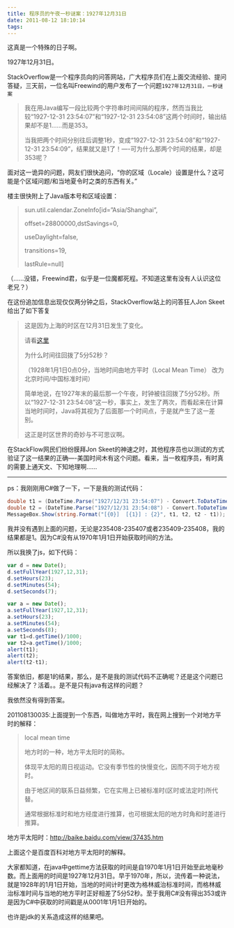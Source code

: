 ```yaml
---
title: 程序员的午夜一秒谜案：1927年12月31日
date: 2011-08-12 18:10:14
tags:
---
```


这真是一个特殊的日子啊。

1927年12月31日。

StackOverflow是一个程序员向的问答网站，广大程序员们在上面交流经验、提问答疑，三天前，一位名叫Freewind的用户发布了一个问题`1927年12月31日，一秒谜案`

> 我在用Java编写一段比较两个字符串时间间隔的程序，然而当我比较“1927-12-31 23:54:07”和“1927-12-31 23:54:08”这两个时间时，输出结果却不是1……而是353。
>
> 当我把两个时间分别往后调整1秒，变成“1927-12-31 23:54:08”和“1927-12-31 23:54:09”，结果就又是1了！—-可为什么那两个时间的结果，却是353呢？

面对这一诡异的问题，网友们很快追问，“你的区域（Locale）设置是什么？这可能是个区域问题/和当地夏令时之类的东西有关。”

楼主很快附上了Java版本号和区域设置：


> sun.util.calendar.ZoneInfo[id=”Asia/Shanghai”,
>
> offset=28800000,dstSavings=0,
>
> useDaylight=false,
>
> transitions=19,
>
> lastRule=null]

（……没错，Freewind君，似乎是一位魔都死程。不知道这里有没有人认识这位老兄？）

在这份追加信息出现仅仅两分钟之后，StackOverflow站上的问答狂人Jon Skeet给出了如下答复

> 这是因为上海的时区在12月31日发生了变化。
>
> 请看[这里](https://www.timeanddate.com/time/change/china/shanghai?year=1927)
>
> 为什么时间往回拨了5分52秒？
>
> （1928年1月1日0点0分，当地时间由地方平时（Local Mean Time） 改为北京时间/中国标准时间）
>
> 简单地说，在1927年末的最后那一个午夜，时钟被往回拨了5分52秒。所以“1927-12-31 23:54:08”这一秒，事实上，发生了两次，而看起来在计算当地时间时，Java将其视为了后面那一个时间点，于是就产生了这一差别。
>
> 这正是时区世界的奇妙与不可思议啊。

在StackFlow网民们纷纷膜拜Jon Skeet的神速之时，其他程序员也以测试的方式验证了这一结果的正确—-美国时间木有这个问题。看来，当一枚程序员，有时真的需要上通天文、下知地理啊……

----

ps：我刚刚用C#做了一下，一下是我的测试代码：

~~~ csharp
double t1 = (DateTime.Parse("1927/12/31 23:54:07") - Convert.ToDateTime("1970/01/01 00:00:00")).TotalMilliseconds / 1000;// -8 * 3600;
double t2 = (DateTime.Parse("1927/12/31 23:54:08") - Convert.ToDateTime("1970/01/01 00:00:00")).TotalMilliseconds / 1000;// -8 * 3600;
MessageBox.Show(string.Format("[{0}]  [{1}] : {2}", t1, t2, t2 - t1));
~~~

我并没有遇到上面的问题，无论是235408-235407或者235409-235408，我的结果都是1。因为C#没有从1970年1月1日开始获取时间的方法。

所以我换了js，如下代码：

~~~ js
var d = new Date();
d.setFullYear(1927,12,31);
d.setHours(23);
d.setMinutes(54);
d.setSeconds(7);

var a = new Date();
a.setFullYear(1927,12,31);
a.setHours(23);
a.setMinutes(54);
a.setSeconds(8);
var t1=d.getTime()/1000;
var t2=a.getTime()/1000;
alert(t1);
alert(t2);
alert(t2-t1);
~~~

答案依旧，都是1的结果，那么，是不是我的测试代码不正确呢？还是这个问题已经解决了？活着。。是不是只有java有这样的问题？

我依然没有得到答案。

201108130035:上面提到一个东西，叫做地方平时，我在网上搜到一个对地方平时的解释：

> local mean time
> 
> 地方时的一种，地方平太阳时的简称。
> 
> 体现平太阳的周日视运动。它没有季节性的快慢变化，因而不同于地方视时。
> 
> 由于地区间的联系日益频繁，它在实用上已被标准时(区时或法定时)所代替。
> 
> 通常根据标准时和地方经度进行推算，也可根据太阳的地方时角和时差进行推算。

地方平太阳时：http://baike.baidu.com/view/37435.htm

上面这个是百度百科对地方平太阳时的解释。

大家都知道，在java中gettime方法获取的时间是自1970年1月1日开始至此地毫秒数。而上面用的时间是1927年12月31日。早于1970年，所以，流传着一种说法，就是1928年的1月1日开始，当地的时间计时更改为格林威治标准时间，而格林威治标准时间与当地的地方平时正好相差了5分52秒。至于我用C#没有得出353或许是因为C#中获取的时间戳是从0001年1月1日开始的。

也许是jdk的关系造成这样的结果吧。